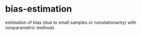 # bias-estimation
estimation of bias (due to small samples or nonstationarity) with nonparametric methods
